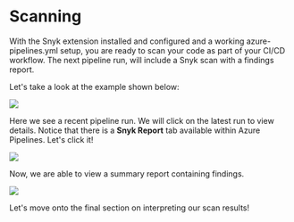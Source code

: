 # Scanning

With the Snyk extension installed and configured and a working azure-pipelines.yml setup, you are ready to scan your code as part of your CI/CD workflow. The next pipeline run, will include a Snyk scan with a findings report.

Let's take a look at the example shown below:

![](https://partner-workshop-assets.s3.us-east-2.amazonaws.com/azure-devops-08.png)

Here we see a recent pipeline run. We will click on the latest run to view details. Notice that there is a **Snyk Report** tab available within Azure Pipelines. Let's click it!

![](https://partner-workshop-assets.s3.us-east-2.amazonaws.com/azure-devops-09.png)

Now, we are able to view a summary report containing findings.

![](https://partner-workshop-assets.s3.us-east-2.amazonaws.com/azure-devops-10.png)

Let's move onto the final section on interpreting our scan results!
